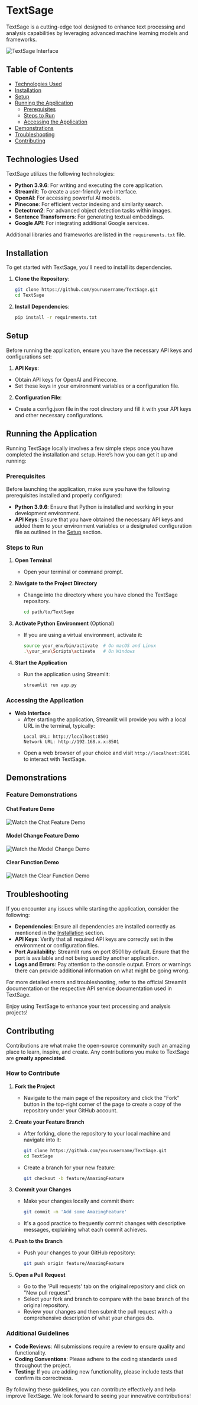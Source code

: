 # TextSage

TextSage is a cutting-edge tool designed to enhance text processing and analysis capabilities by leveraging advanced machine learning models and frameworks.

![TextSage Interface](https://github.com/Dark-knight-02/TextSage-Your-Document-Assistant/blob/main/media/Coverpage.png)

## Table of Contents

- [Technologies Used](#technologies-used)
- [Installation](#installation)
- [Setup](#setup)
- [Running the Application](#running-the-application)
  - [Prerequisites](#prerequisites)
  - [Steps to Run](#steps-to-run)
  - [Accessing the Application](#accessing-the-application)
- [Demonstrations](#demonstrations)
- [Troubleshooting](#troubleshooting)
- [Contributing](#contributing)

## Technologies Used

TextSage utilizes the following technologies:
- **Python 3.9.6**: For writing and executing the core application.
- **Streamlit**: To create a user-friendly web interface.
- **OpenAI**: For accessing powerful AI models.
- **Pinecone**: For efficient vector indexing and similarity search.
- **Detectron2**: For advanced object detection tasks within images.
- **Sentence Transformers**: For generating textual embeddings.
- **Google API**: For integrating additional Google services.

Additional libraries and frameworks are listed in the `requirements.txt` file.

## Installation

To get started with TextSage, you'll need to install its dependencies.

1. **Clone the Repository**:
   ```bash
   git clone https://github.com/yourusername/TextSage.git
   cd TextSage
2. **Install Dependencies**:
   ```bash
   pip install -r requirements.txt
## Setup
Before running the application, ensure you have the necessary API keys and configurations set:

1. **API Keys**:

- Obtain API keys for OpenAI and Pinecone.
- Set these keys in your environment variables or a configuration file.

2. **Configuration File**:

- Create a config.json file in the root directory and fill it with your API keys and other necessary configurations.


## Running the Application

Running TextSage locally involves a few simple steps once you have completed the installation and setup. Here’s how you can get it up and running:

### Prerequisites

Before launching the application, make sure you have the following prerequisites installed and properly configured:

- **Python 3.9.6**: Ensure that Python is installed and working in your development environment.
- **API Keys**: Ensure that you have obtained the necessary API keys and added them to your environment variables or a designated configuration file as outlined in the [Setup](#setup) section.

### Steps to Run

1. **Open Terminal**
   - Open your terminal or command prompt.

2. **Navigate to the Project Directory**
   - Change into the directory where you have cloned the TextSage repository.
     ```bash
     cd path/to/TextSage
     ```

3. **Activate Python Environment** (Optional)
   - If you are using a virtual environment, activate it:
     ```bash
     source your_env/bin/activate  # On macOS and Linux
     .\your_env\Scripts\activate   # On Windows
     ```

4. **Start the Application**
   - Run the application using Streamlit:
     ```bash
     streamlit run app.py
     ```

### Accessing the Application

- **Web Interface**
  - After starting the application, Streamlit will provide you with a local URL in the terminal, typically:
    ```
    Local URL: http://localhost:8501
    Network URL: http://192.168.x.x:8501
    ```
  - Open a web browser of your choice and visit `http://localhost:8501` to interact with TextSage.


## Demonstrations

### Feature Demonstrations

#### Chat Feature Demo
![Watch the Chat Feature Demo](https://github.com/user-attachments/assets/499d457f-d2b1-4e51-9b5b-66910566097d)


#### Model Change Feature Demo


![Watch the Model Change Demo](https://github.com/user-attachments/assets/f586adad-5af0-4896-ab71-d61610990073)



#### Clear Function Demo
![Watch the Clear Function Demo](https://github.com/user-attachments/assets/76337178-e164-4aad-b152-07b25f7af911)

  

## Troubleshooting

If you encounter any issues while starting the application, consider the following:

- **Dependencies**: Ensure all dependencies are installed correctly as mentioned in the [Installation](#installation) section.
- **API Keys**: Verify that all required API keys are correctly set in the environment or configuration files.
- **Port Availability**: Streamlit runs on port 8501 by default. Ensure that the port is available and not being used by another application.
- **Logs and Errors**: Pay attention to the console output. Errors or warnings there can provide additional information on what might be going wrong.

For more detailed errors and troubleshooting, refer to the official Streamlit documentation or the respective API service documentation used in TextSage.

Enjoy using TextSage to enhance your text processing and analysis projects!

## Contributing

Contributions are what make the open-source community such an amazing place to learn, inspire, and create. Any contributions you make to TextSage are **greatly appreciated**.

### How to Contribute

1. **Fork the Project**
   - Navigate to the main page of the repository and click the "Fork" button in the top-right corner of the page to create a copy of the repository under your GitHub account.

2. **Create your Feature Branch**
   - After forking, clone the repository to your local machine and navigate into it:
     ```bash
     git clone https://github.com/yourusername/TextSage.git
     cd TextSage
     ```
   - Create a branch for your new feature:
     ```bash
     git checkout -b feature/AmazingFeature
     ```

3. **Commit your Changes**
   - Make your changes locally and commit them:
     ```bash
     git commit -m 'Add some AmazingFeature'
     ```
   - It's a good practice to frequently commit changes with descriptive messages, explaining what each commit achieves.

4. **Push to the Branch**
   - Push your changes to your GitHub repository:
     ```bash
     git push origin feature/AmazingFeature
     ```

5. **Open a Pull Request**
   - Go to the 'Pull requests' tab on the original repository and click on "New pull request".
   - Select your fork and branch to compare with the base branch of the original repository.
   - Review your changes and then submit the pull request with a comprehensive description of what your changes do.

### Additional Guidelines

- **Code Reviews**: All submissions require a review to ensure quality and functionality.
- **Coding Conventions**: Please adhere to the coding standards used throughout the project.
- **Testing**: If you are adding new functionality, please include tests that confirm its correctness.

By following these guidelines, you can contribute effectively and help improve TextSage. We look forward to seeing your innovative contributions!


   
   
